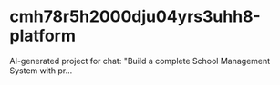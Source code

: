 # cmh78r5h2000dju04yrs3uhh8-platform
AI-generated project for chat: "Build a complete School Management System with pr...
